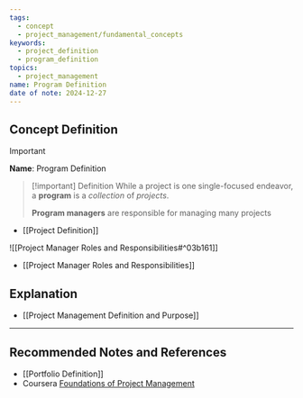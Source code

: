 ```yaml
---
tags:
  - concept
  - project_management/fundamental_concepts
keywords:
  - project_definition
  - program_definition
topics:
  - project_management
name: Program Definition
date of note: 2024-12-27
---
```


## Concept Definition

>[!important]
>**Name**: Program Definition

>[!important] Definition
>While a project is one single-focused endeavor, a **program** is a *collection* of *projects*. 
>
>**Program managers** are responsible for managing many projects

- [[Project Definition]]

![[Project Manager Roles and Responsibilities#^03b161]]

- [[Project Manager Roles and Responsibilities]]

## Explanation



- [[Project Management Definition and Purpose]]



-----------
##  Recommended Notes and References

- [[Portfolio Definition]]
- Coursera [Foundations of Project Management](https://www.coursera.org/learn/project-management-foundations?specialization=google-project-management)
